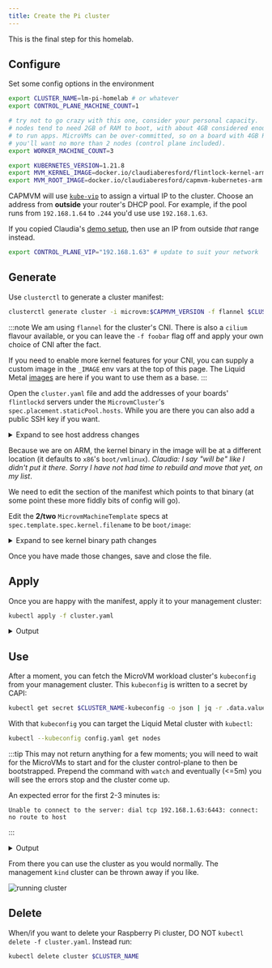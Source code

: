 ```yaml
---
title: Create the Pi cluster
---
```


This is the final step for this homelab.

## Configure

Set some config options in the environment

```bash
export CLUSTER_NAME=lm-pi-homelab # or whatever
export CONTROL_PLANE_MACHINE_COUNT=1

# try not to go crazy with this one, consider your personal capacity.
# nodes tend to need 2GB of RAM to boot, with about 4GB considered enough
# to run apps. MicroVMs can be over-committed, so on a board with 4GB RAM
# you'll want no more than 2 nodes (control plane included).
export WORKER_MACHINE_COUNT=3

export KUBERNETES_VERSION=1.21.8
export MVM_KERNEL_IMAGE=docker.io/claudiaberesford/flintlock-kernel-arm:5.10.77
export MVM_ROOT_IMAGE=docker.io/claudiaberesford/capmvm-kubernetes-arm:1.21.8
```

CAPMVM will use [`kube-vip`][kvip] to assign a virtual IP to the cluster.
Choose an address from **outside** your router's DHCP pool. For example, if the pool runs from `192.168.1.64` to `.244`
you'd use use `192.168.1.63`.

If you copied Claudia's [demo setup][demo], then use an IP from outside _that_ range
instead.

```bash
export CONTROL_PLANE_VIP="192.168.1.63" # update to suit your network
```

## Generate

Use `clusterctl` to generate a cluster manifest:

```bash
clusterctl generate cluster -i microvm:$CAPMVM_VERSION -f flannel $CLUSTER_NAME > cluster.yaml
```

:::note
We am using `flannel` for the cluster's CNI.
There is also a `cilium` flavour available, or you can leave the `-f foobar` flag off and
apply your own choice of CNI after the fact.

If you need to enable more kernel features for your CNI, you can supply a custom
image in the `_IMAGE` env vars at the top of this page. The Liquid Metal [images][images]
are here if you want to use them as a base.
:::

Open the `cluster.yaml` file and add the addresses of your boards' `flintlockd`
servers under the `MicrovmCluster`'s `spec.placement.staticPool.hosts`.
While you are there you can also add a public SSH key if you want.

<details><summary>Expand to see host address changes</summary>

```yaml
...
---
apiVersion: infrastructure.cluster.x-k8s.io/v1alpha1
kind: MicrovmCluster
metadata:
  name: lm-pi-homelab
  namespace: default
spec:
  sshPublicKeys:
  - user: "root"
    authorizedKeys:
    - "ssh-ed25519 foobar" # add your own or remove the sshPublicKeys section
  controlPlaneEndpoint:
    host: 192.168.1.63
    port: 6443
  placement:
    staticPool:
      hosts:
      # add your boards here
      - controlplaneAllowed: true
        endpoint: 192.168.1.216:9090
      - controlplaneAllowed: true
        endpoint: 192.168.1.217:9090
      # etc as necessary
...
```

</details>

Because we are on ARM, the kernel binary in the image will be at a different
location (it defaults to `x86`'s `boot/vmlinux`). _Claudia: I say "will be" like I didn't
put it there. Sorry I have not had time to rebuild and move that yet, on my list_.

We need to edit the section of the manifest which points to that binary (at some point
these more fiddly bits of config will go).

Edit the **2/two** `MicrovmMachineTemplate` specs at `spec.template.spec.kernel.filename`
to be `boot/image`:

<details><summary>Expand to see kernel binary path changes</summary>

```yaml
...
---
apiVersion: infrastructure.cluster.x-k8s.io/v1alpha1
kind: MicrovmMachineTemplate
metadata:
  name: lm-pi-homelab-control-plane
  namespace: default
spec:
  template:
    spec:
      kernel:
        filename: boot/image # match this line
        image: docker.io/claudiaberesford/flintlock-kernel-arm:5.10.77
      kernelCmdline: {}
...
---
apiVersion: infrastructure.cluster.x-k8s.io/v1alpha1
kind: MicrovmMachineTemplate
metadata:
  name: lm-pi-homelab-md-0
  namespace: default
spec:
  template:
    spec:
      kernel:
        filename: boot/image # match this line
        image: docker.io/claudiaberesford/flintlock-kernel-arm:5.10.77
      kernelCmdline: {}
...
```

</details>

Once you have made those changes, save and close the file.

## Apply

Once you are happy with the manifest, apply it to your management cluster:

```bash
kubectl apply -f cluster.yaml
```

<details><summary>Output</summary>

```bash
cluster.cluster.x-k8s.io/lm-pi-homelab created
microvmcluster.infrastructure.cluster.x-k8s.io/lm-pi-homelab created
kubeadmcontrolplane.controlplane.cluster.x-k8s.io/lm-pi-homelab created
microvmmachinetemplate.infrastructure.cluster.x-k8s.io/lm-pi-homelab created
machinedeployment.cluster.x-k8s.io/lm-pi-homelab created
microvmmachinetemplate.infrastructure.cluster.x-k8s.io/lm-pi-homelab created
kubeadmconfigtemplate.bootstrap.cluster.x-k8s.io/lm-pi-homelab created
clusterresourceset.addons.cluster.x-k8s.io/crs-flannel created
configmap/flannel-addon created
```

</details>

## Use

After a moment, you can fetch the MicroVM workload cluster's `kubeconfig` from
your management cluster. This `kubeconfig` is written to a secret by CAPI:

```bash
kubectl get secret $CLUSTER_NAME-kubeconfig -o json | jq -r .data.value | base64 -d > config.yaml
```

With that `kubeconfig` you can target the Liquid Metal cluster with `kubectl`:

```bash
kubectl --kubeconfig config.yaml get nodes
```

:::tip
This may not return anything for a few moments; you will need to wait for the MicroVMs
to start and for the cluster control-plane to then be bootstrapped.
Prepend the command with `watch` and eventually (<=5m) you
will see the errors stop and the cluster come up.

An expected error for the first 2-3 minutes is:

```
Unable to connect to the server: dial tcp 192.168.1.63:6443: connect: no route to host
```
:::

<details><summary>Output</summary>

```bash
NAME                                STATUS   ROLES                  AGE     VERSION
lm-pi-homelab-control-plane-hdpkj   Ready    control-plane,master   4m35s   v1.21.8
lm-pi-homelab-md-0-9444f            Ready    <none>                 3m41s   v1.21.8
lm-pi-homelab-md-0-bdqwj            Ready    <none>                 3m43s   v1.21.8
lm-pi-homelab-md-0-gfgbq            Ready    <none>                 3m41s   v1.21.8
```

</details>

From there you can use the cluster as you would normally. The management `kind` cluster can
be thrown away if you like.

![running cluster](/img/running-cluster.png)

## Delete

When/if you want to delete your Raspberry Pi cluster, DO NOT `kubectl delete -f cluster.yaml`.
Instead run:

```bash
kubectl delete cluster $CLUSTER_NAME
```

[kvip]: https://kube-vip.io/
[images]: https://github.com/weaveworks-liquidmetal/image-builder
[demo]: https://warehouse-13.github.io/cosmic/docs/build-guide/demo-build/#dhcp-server
